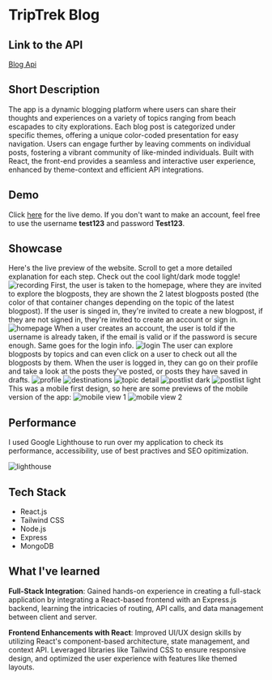 # TripTrek Blog

## Link to the API
[Blog Api](https://github.com/xeniakadar/blog-api)

## Short Description
The app is a dynamic blogging platform where users can share their thoughts and experiences on a variety of topics ranging from beach escapades to city explorations. Each blog post is categorized under specific themes, offering a unique color-coded presentation for easy navigation. Users can engage further by leaving comments on individual posts, fostering a vibrant community of like-minded individuals. Built with React, the front-end provides a seamless and interactive user experience, enhanced by theme-context and efficient API integrations.

## Demo
Click [here](https://xeniakadar.github.io/blog-api-client/#/) for the live demo. If you don't want to make an account, feel free to use the username
**test123** and password **Test123**.

## Showcase
Here's the live preview of the website. Scroll to get a more detailed explanation for each step. Check out the cool light/dark mode toggle!
<img src="./public/images/recording.gif" alt="recording" />
First, the user is taken to the homepage, where they are invited to explore the blogposts, they are shown the 2 latest blogposts posted (the color of that container changes depending on the topic of the latest blogpost). If the user is singed in, they're invited to create a new blogpost, if they are not signed in, they're invited to create an account or sign in.
<img src="./public/images/homepage.png" alt="homepage" />
When a user creates an account, the user is told if the username is already taken, if the email is valid or if the password is secure enough. Same goes for the login info.
<img src="./public/images/login.png" alt="login" />
The user can explore blogposts by topics and can even click on a user to check out all the blogposts by them. When the user is logged in, they can go on their profile and take a look at the posts they've posted, or posts they have saved in drafts.
<img src="./public/images/profile.png" alt="profile" />
<img src="./public/images/destinations.png" alt="destinations" />
<img src="./public/images/topicdetail.png" alt="topic detail" />
<img src="./public/images/postlist-dark.png" alt="postlist dark" />
<img src="./public/images/postlist-light.png" alt="postlist light" />
This was a mobile first design, so here are some previews of the mobile version of the app:
<img src="./public/images/mobile-1.png" alt="mobile view 1" />
<img src="./public/images/mobile-2.png" alt="mobile view 2" />

## Performance
I used Google Lighthouse to run over my application to check its performance, accessibility, use of best practives and SEO opitimization.

<img src="./public/images/lighthouse.png" alt="lighthouse" />

## Tech Stack
- React.js
- Tailwind CSS
- Node.js
- Express
- MongoDB

## What I've learned

**Full-Stack Integration**: Gained hands-on experience in creating a full-stack application by integrating a React-based frontend with an Express.js backend, learning the intricacies of routing, API calls, and data management between client and server.

**Frontend Enhancements with React**: Improved UI/UX design skills by utilizing React's component-based architecture, state management, and context API. Leveraged libraries like Tailwind CSS to ensure responsive design, and optimized the user experience with features like themed layouts.
